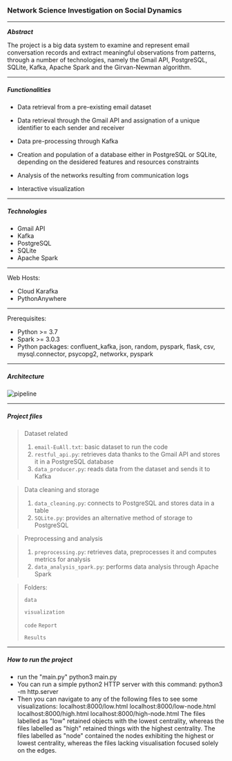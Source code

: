 ### Network Science Investigation on Social Dynamics

---
***Abstract***

The project is a big data system to examine and represent email conversation records and extract meaningful observations from patterns, through a number of technologies, namely the Gmail API, PostgreSQL, SQLite, Kafka, Apache Spark and the Girvan-Newman algorithm.

---

##### Functionalities

- Data retrieval from a pre-existing email dataset
  
- Data retrieval through the Gmail API and assignation of a unique identifier to each sender and receiver

- Data pre-processing through Kafka
  
- Creation and population of a database either in PostgreSQL or SQLite, depending on the desidered features and resources constraints

- Analysis of the networks resulting from communication logs

- Interactive visualization

---

##### Technologies

+ Gmail API
+ Kafka
+ PostgreSQL
+ SQLite
+ Apache Spark


---
Web Hosts:

+ Cloud Karafka
+ PythonAnywhere
  
---
Prerequisites:

+ Python >= 3.7
+ Spark >= 3.0.3
+ Python packages: confluent_kafka, json, random, pyspark, flask, csv, mysql.connector, psycopg2, networkx, pyspark
---
##### Architecture

![pipeline](https://github.com/saimasharleen/BDT2023-Group11/assets/126952273/088d3381-ed7b-45de-984f-215619070062)

---

##### Project files

> Dataset related
> 
> 1. `email-EuAll.txt`: basic dataset to run the code
> 2. `restful_api.py`: retrieves data thanks to the Gmail API and stores it in a PostgreSQL database
> 3. `data_producer.py`: reads data from the dataset and sends it to Kafka

> Data cleaning and storage
>
> 1. `data_cleaning.py`: connects to PostgreSQL and stores data in a table
> 2. `SQLite.py`: provides an alternative method of storage to PostgreSQL

> Preprocessing and analysis
>
> 1. `preprocessing.py`: retrieves data, preprocesses it and computes metrics for analysis
> 2. `data_analysis_spark.py`: performs data analysis through Apache Spark

> Folders:
> 
> `data`
> 
> `visualization`
> 
> `code`
> `Report`
> 
> `Results`
---
##### How to run the project
+ run the "main.py"
python3 main.py
+ You can run a simple python2 HTTP server with this command:
  python3 -m http.server
+ Then you can navigate to any of the following files to see some visualizations:
  localhost:8000/low.html
  localhost:8000/low-node.html
  localhost:8000/high.html
  localhost:8000/high-node.html
The files labelled as "low" retained objects with the lowest centrality, whereas the files labelled as "high" retained things with the highest centrality. The files labelled as "node" contained the nodes exhibiting the highest or lowest centrality, whereas the files lacking visualisation focused solely on the edges.

